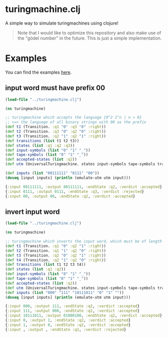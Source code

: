 # turingmachine.clj
A simple way to simulate turingmachines using clojure!

> Note that I would like to optimize this repository and also make use of the "gödel number" in the future. This is just a simple implementation.

# Examples
You can find the examples [here](./src/examples/).

## input word must have prefix 00
```clojure
(load-file "../turingmachine.clj")

(ns turingmachine)

;; turingmachine which accepts the language {0^2 1^n | n > 0}
;; <=> the language of all binary strings with 00 as the prefix
(def t1 (Transition. :q1 "0" :q3 "0" :right))
(def t2 (Transition. :q3 "0" :q2 "0" :right))
(def t3 (Transition. :q2 "1" :q2 "1" :right))
(def transitions (list t1 t2 t3))
(def states (list :q1 :q2 :q3))
(def input-symbols (list "0" "1" "_"))
(def tape-symbols (list "0" "1" "_"))
(def accepted-states (list :q2))
(def utm (UniversalTuringmachine. states input-symbols tape-symbols transitions :q1 "_" accepted-states))

(def inputs (list "00111111" "0111" "00"))
(doseq [input inputs] (println (emulate-utm utm input)))
```
```clojure
{:input 00111111, :output 00111111, :endState :q2, :verdict :accepted}
{:input 0111, :output 0111, :endState :q3, :verdict :rejected}
{:input 00, :output 00, :endState :q2, :verdict :accepted}
```

## invert input word
```clojure
(load-file "../turingmachine.clj")

(ns turingmachine)

;; turingmachine which inverts the input word, which must be of length 1 atleast
(def t1 (Transition. :q1 "0" :q2 "1" :right))
(def t2 (Transition. :q1 "1" :q2 "0" :right))
(def t3 (Transition. :q2 "0" :q2 "1" :right))
(def t4 (Transition. :q2 "1" :q2 "0" :right))
(def transitions (list t1 t2 t3 t4))
(def states (list :q1 :q2))
(def input-symbols (list "0" "1" "_"))
(def tape-symbols (list "0" "1" "_"))
(def accepted-states (list :q2))
(def utm (UniversalTuringmachine. states input-symbols tape-symbols transitions :q1 "_" accepted-states))
(def inputs (list "000" "111" "10111011" "0" "1" ""))
(doseq [input inputs] (println (emulate-utm utm input)))
```
```clojure
{:input 000, :output 111, :endState :q2, :verdict :accepted}
{:input 111, :output 000, :endState :q2, :verdict :accepted}
{:input 10111011, :output 01000100, :endState :q2, :verdict :accepted}
{:input 0, :output 1, :endState :q2, :verdict :accepted}
{:input 1, :output 0, :endState :q2, :verdict :accepted}
{:input , :output , :endState :q1, :verdict :rejected}
```
